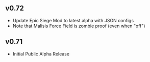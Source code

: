 ## v0.72
* Update Epic Siege Mod to latest alpha with JSON configs
* Note that Malisis Force Field is zombie proof (even when "off")

## v0.71
* Initial Public Alpha Release
